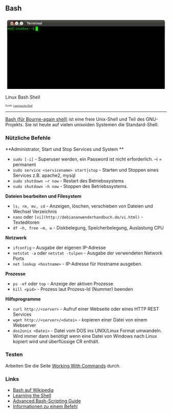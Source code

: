 ﻿Bash
----

![](../../images/Shell.png)

Linux Bash Shell

<p style="font-size: 0.5em">Quelle: <a href="http://linuxcommand.org/lc3_learning_the_shell.php">Learning the Shell</a></p>

- - -
[Bash (für Bourne-again shell)](https://de.wikipedia.org/wiki/Bash_(Shell)) ist eine freie Unix-Shell und Teil des GNU-Projekts. Sie ist heute auf vielen unixoiden Systemen die Standard-Shell.

### Nützliche Befehle 

**Administrator, Start und Stop Services und System **

*   `sudo [-i]` - Superuser werden, ein Password ist nicht erforderlich. –i = permanent
*   `sudo service <servicename> start|stop` - Starten und Stoppen eines Services z.B. apache2, mysql
*   `sudo shutdown –r now` - Restart des Betriebssystems
*   `sudo shutdown –h now` - Stoppen des Betriebssystems.

**Dateien bearbeiten und Filesystem**

*   `ls, rm, mv, cd` - Anzeigen, löschen, verschieben von Dateien und Wechsel Verzeichnis
*   `nano` oder `[vi](http://debiananwenderhandbuch.de/vi.html)` - Texteditoren
*   `df –h, free –m, w` - Diskbelegung, Speicherbelegung, Auslastung CPU

**Netzwerk**

*   `ifconfig` – Ausgabe der eigenen IP-Adresse
*   `netstat -a` oder `netstat -tulpen` - Ausgabe der verwendeten Network Ports
*   `net lookup <hostname>` - IP-Adresse für Hostname ausgeben.

**Prozesse**

*   `ps -ef` oder `top` - Anzeige der aktiven Prozesse
*   `kill <pid>` - Prozess laut Prozess-Id (Nummer) beenden

**Hilfsprogramme**

*   `curl http://<server>` - Aufruf einer Webseite oder eines HTTP REST Services
*   `wget http://<server>/<datei>` - kopieren einer Datei von einem Webserver
*   `dos2unix <Datei>` - Datei vom DOS ins UNIX/Linux Format umwandeln. Wird immer dann benötigt wenn eine Datei von Windows nach Linux kopiert wird und überflüssige CR enthält.

### Testen

Arbeiten Sie die Seite [Working With Commands](http://linuxcommand.org/lc3_lts0060.php) durch.

### Links

* [Bash auf Wikipedia](https://de.wikipedia.org/wiki/Bash_(Shell))
* [Learning the Shell](http://linuxcommand.org/lc3_learning_the_shell.php)
* [Advanced Bash-Scripting Guide](http://tldp.org/LDP/abs/html/index.html)
* [Informationen zu einem Befehl](https://wiki.ubuntuusers.de/Howto/Informationen_zu_einem_Befehl/)
